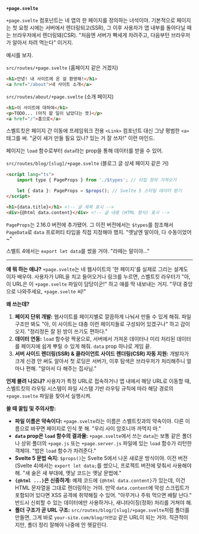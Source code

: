 **`+page.svelte`**

`+page.svelte` 컴포넌트는 네 앱의 한 페이지를 정의하는 녀석이야. 기본적으로 페이지는 첫 요청 시에는 서버에서 렌더링되고(SSR), 그 이후 사용자가 앱 내부를 돌아다닐 때는 브라우저에서 렌더링돼(CSR). "처음엔 서버가 빡세게 차려주고, 다음부턴 브라우저가 알아서 차려 먹는다" 이거지.

예시를 보자.

`src/routes/+page.svelte` (홈페이지 같은 거겠지)
```html
<h1>안녕! 내 사이트에 온 걸 환영해!</h1>
<a href="/about">내 사이트 소개</a>
```

`src/routes/about/+page.svelte` (소개 페이지)
```html
<h1>이 사이트에 대하여</h1>
<p>TODO... (아직 할 일이 남았다는 뜻)</p>
<a href="/">홈으로</a>
```

스벨트킷은 페이지 간 이동에 프레임워크 전용 `<Link>` 컴포넌트 대신 그냥 평범한 `<a>` 태그를 써. "굳이 새거 만들 필요 있나? 있는 거 잘 쓰자!" 이런 마인드.

페이지는 `load` 함수로부터 `data`라는 prop을 통해 데이터를 받을 수 있어.

`src/routes/blog/[slug]/+page.svelte` (블로그 글 상세 페이지 같은 거)
```html
<script lang="ts">
	import type { PageProps } from './$types'; // 타입 정의 가져오기

	let { data }: PageProps = $props(); // Svelte 5 스타일 데이터 받기
</script>

<h1>{data.title}</h1> <!-- 글 제목 표시 -->
<div>{@html data.content}</div> <!-- 글 내용 (HTML 형식) 표시 -->
```

`PageProps`는 2.16.0 버전에 추가됐어. 그 이전 버전에서는 `$types`를 참조해서 `PageData`로 `data` 프로퍼티 타입을 직접 지정해야 했지. "옛날엔 말이야, 다 수동이었어~"

스벨트 4에서는 `export let data`를 썼을 거야. "라떼는 말이야..."

---

**얘 뭐 하는 애냐?**
`+page.svelte`는 네 웹사이트의 '한 페이지'를 실제로 그리는 설계도이자 배우야. 사용자가 URL을 치고 들어오거나 링크를 누르면, 스벨트킷 라우터가 "아, 이 URL은 이 `+page.svelte` 파일이 담당이군!" 하고 얘를 딱 내보내는 거지. "무대 중앙으로 나와주세요, `+page.svelte` 씨!"

**왜 쓰는데?**
1.  **페이지 단위 개발:** 웹사이트를 페이지별로 깔끔하게 나눠서 만들 수 있게 해줘. 파일 구조만 봐도 "아, 이 사이트는 대충 이런 페이지들로 구성되어 있겠구나" 하고 감이 오지. "정리정돈 잘 된 방이 쓰기도 편하다."
2.  **데이터 연동:** `load` 함수랑 짝꿍으로, 서버에서 가져온 데이터나 미리 처리된 데이터를 페이지에 쉽게 뿌릴 수 있게 해줘. `data` prop 하나로 게임 끝.
3.  **서버 사이드 렌더링(SSR) & 클라이언트 사이드 렌더링(CSR) 자동 지원:** 개발자가 크게 신경 안 써도 알아서 첫 로딩은 서버가, 이후 탐색은 브라우저가 처리해주니 얼마나 편해. "알아서 다 해주는 집사님."

**언제 불려 나오냐?**
사용자가 특정 URL로 접속하거나 앱 내에서 해당 URL로 이동할 때, 스벨트킷의 라우팅 시스템이 파일 시스템 기반 라우팅 규칙에 따라 해당 경로의 `+page.svelte` 파일을 찾아서 실행시켜.

**쓸 때 꿀팁 및 주의사항:**
*   **파일 이름은 약속이다:** `+page.svelte`라는 이름은 스벨트킷과의 약속이야. 다른 이름으로 바꾸면 페이지로 인식 못 해. "우리 사이 암호니까 까먹지 마."
*   **`data` prop은 `load` 함수의 결과물:** `+page.svelte`에서 쓰는 `data`는 보통 같은 폴더나 상위 폴더의 `+page.js` 또는 `+page.server.js` 파일에 있는 `load` 함수가 리턴한 객체야. "밥은 `load` 함수가 차려준다."
*   **Svelte 5 문법 숙지:** `$props()`는 Svelte 5에서 나온 새로운 방식이야. 이전 버전(Svelte 4)에서는 `export let data;`를 썼으니, 프로젝트 버전에 맞춰서 사용해야 해. "새 술은 새 부대에, 옛날 코드는 옛날 문법에."
*   **`{@html ...}`은 신중하게:** 예제 코드에 `{@html data.content}`가 있는데, 이건 HTML 문자열을 그대로 렌더링하는 거야. 만약 `data.content`에 악성 스크립트가 포함되어 있다면 XSS 공격에 취약해질 수 있어. "아무거나 주워 먹으면 배탈 난다." 반드시 신뢰할 수 있는 데이터에만 사용하거나, 새니타이징(정화) 처리를 거쳐야 해.
*   **폴더 구조가 곧 URL 구조:** `src/routes/blog/[slug]/+page.svelte`처럼 폴더를 만들면, 그게 바로 `your-site.com/blog/어떤값` 같은 URL이 되는 거야. 직관적이지만, 폴더 정리 잘해야 나중에 안 헷갈린다.